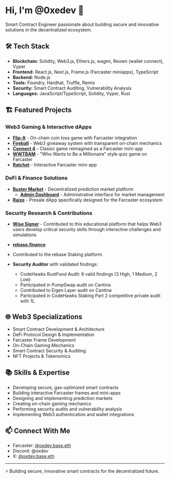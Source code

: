 # Hi, I'm @0xedev 👋

Smart Contract Engineer passionate about building secure and innovative solutions in the decentralized ecosystem.

## 🛠 Tech Stack

- **Blockchain:** Solidity, Web3.js, Ethers.js, wagmi, Reown (wallet connect), Vyper
- **Frontend:** React.js, Next.js, Frame.js (Farcaster miniapps), TypeScript
- **Backend:** Node.js
- **Tools:** Foundry, Hardhat, Truffle, Remix
- **Security:** Smart Contract Auditing, Vulnerability Analysis
- **Languages:** JavaScript/TypeScript, Solidity, Vyper, Rust

## 🏗️ Featured Projects

### Web3 Gaming & Interactive dApps
- **[Flip-It](https://flip-it-clanker.vercel.app/)** - On-chain coin toss game with Farcaster integration
- **[Fireball](https://fireball-rho.vercel.app/)** - Web3 giveaway system with transparent on-chain mechanics
- **[Connect 4](https://warpcast.com/miniapps/w8WS5OzNwmUP/connect-4-game)** - Classic game reimagined as a Farcaster mini-app
- **[WWTBAM](https://wwtbam-rho.vercel.app/)** - "Who Wants to Be a Millionaire" style quiz game on Farcaster
- **[Ratchet](https://ratchet-miniapp-lake.vercel.app/)** - Interactive Farcaster mini-app

### DeFi & Finance Solutions
- **[Buster Market](https://buster-mkt.vercel.app/)** - Decentralized prediction market platform
  - **[Admin Dashboard](https://admin-buster.vercel.app/)** - Administrative interface for market management
- **[Raize](https://raize-5.netlify.app/)** - Presale dApp specifically designed for the Farcaster ecosystem

### Security Research & Contributions
- **[Wise Signer](https://github.com/Cyfrin/wise-signer)** - Contributed to this educational platform that helps Web3 users develop critical security skills through interactive challenges and simulations

- **[rebase.finance](https://github.com/0xedev/rebase)**
- Contributed to the rebase Staking platform.
- **Security Auditor** with validated findings:
  - CodeHawks RustFund Audit: 6 valid findings (3 High, 1 Medium, 2 Low)
  - Participated in PumpSwap audit on Cantina
  - Contributed to Eigen Layer audit on Cantina
  - Participated in CodeHawks Staking Part 2 competitive private audit with 1L

## 🌐 Web3 Specializations

- Smart Contract Development & Architecture
- DeFi Protocol Design & Implementation
- Farcaster Frame Development
- On-Chain Gaming Mechanics
- Smart Contract Security & Auditing
- NFT Projects & Tokenomics

## 📚 Skills & Expertise

- Developing secure, gas-optimized smart contracts
- Building interactive Farcaster frames and mini-apps
- Designing and implementing prediction markets
- Creating on-chain gaming mechanics
- Performing security audits and vulnerability analysis
- Implementing Web3 authentication and wallet integrations

## 📫 Connect With Me

- Farcaster: [@oxdev.base.eth](https://warpcast.com/oxdev.base.eth)
- Discord: @oxdev
- X: [@oxdev.base.eth](https://x.com/oxdev.base.eth)

---

⚡ Building secure, innovative smart contracts for the decentralized future.

<!---
0xedev/0xedev is a ✨ special ✨ repository because its `README.md` (this file) appears on your GitHub profile.
You can click the Preview link to take a look at your changes.
--->
